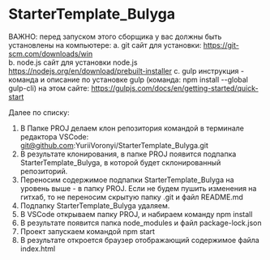 # StarterTemplate_Bulyga
ВАЖНО: перед запуском этого сборщика у вас должны быть установлены на компьютере:
a. git
   сайт для установки:
   https://git-scm.com/downloads/win   
b. node.js
   сайт для установки node.js
   https://nodejs.org/en/download/prebuilt-installer
c. gulp
   инструкция - команда и описание по установке gulp (команда: npm install --global gulp-cli) на этом сайте:
   https://gulpjs.com/docs/en/getting-started/quick-start

Далее по списку:
1. В Папке PROJ делаем клон репозитория командой в терминале редактора VSCode: git@github.com:YuriiVoronyi/StarterTemplate_Bulyga.git
2. В результате клонирования, в папке PROJ появится подпапка StarterTemplate_Bulyga, в которой будет склонированный репозиторий.
3. Переносим содержимое подпапки StarterTemplate_Bulyga на уровень выше - в папку PROJ. Если не будем пушить изменения на гитхаб, то не переносим скрытую папку .git и файл README.md
4. Подпапку StarterTemplate_Bulyga удаляем.
5. В VSCode открываем папку PROJ, и набираем команду npm install
6. В результате появится папка node_modules и файл package-lock.json
7. Проект запускаем командой npm start
8. В результате откроется браузер отображающий содержимое файла index.html